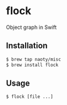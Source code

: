 # flock
Object graph in Swift

## Installation

```sh
$ brew tap naoty/misc
$ brew install flock
```

## Usage

```sh
$ flock [file ...]
```


